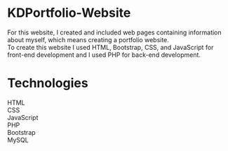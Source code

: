 # KDPortfolio-Website
For this website, I created and included web pages containing information about myself, which means creating a portfolio website.
<br>
To create this website I used HTML, Bootstrap, CSS, and JavaScript for front-end development and I used PHP for back-end development.

# Technologies
HTML<br>CSS<br>JavaScript<br>PHP<br>Bootstrap<br>MySQL
